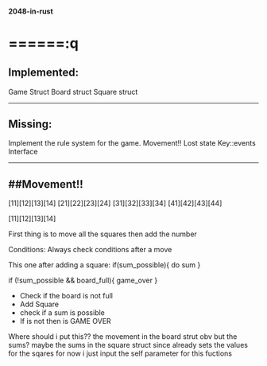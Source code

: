#### 2048-in-rust
======:q
==================
Implemented:
------------
Game Struct
Board struct
Square struct

-------------
Missing:
-------------
Implement the rule system for the game.
Movement!!
Lost state
Key::events
Interface

-------------
##Movement!!
-------------
[11][12][13][14]
[21][22][23][24]
[31][32][33][34]
[41][42][43][44]

[11][12][13][14]


First thing is to move all the squares 
then add the number

Conditions:
Always check conditions after a move

This one after adding a square:
if(sum_possible){
do sum
}

if (!sum_possible && board_full){
game_over
}




* Check if the board is not full 
* Add Square
* check if a sum is possible 
* If is not then is GAME OVER

Where should i put this??
the movement in the board strut obv
but the sums?
maybe the sums in the square struct since already sets the values for the sqares
for now i just input the self parameter for this fuctions


